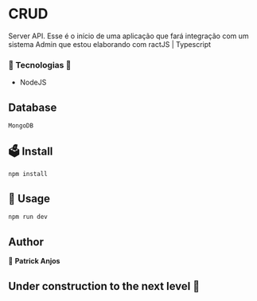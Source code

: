 # CRUD

<p>
    Server API. 
    Esse é o início de uma aplicação que fará integração com um sistema Admin que estou elaborando
    com ractJS | Typescript
</p>

### 🌌 Tecnologias 🌌

- NodeJS

## Database

```sh
MongoDB

```

## 🗳 Install

```sh
npm install
```

## 🚀 Usage

```sh
npm run dev
```

## Author

👤 **Patrick Anjos**

## Under construction to the next level 🚀<br/>

